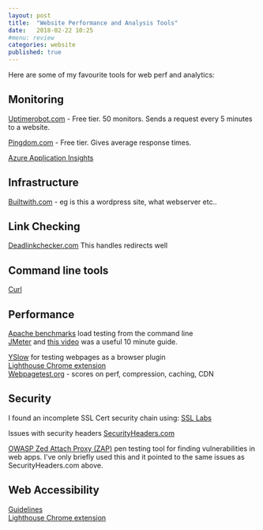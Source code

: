 ```yaml
---
layout: post
title:  "Website Performance and Analysis Tools"
date:   2018-02-22 10:25
#menu: review
categories: website 
published: true 
---
```


Here are some of my favourite tools for web perf and analytics:

## Monitoring
[Uptimerobot.com](https://uptimerobot.com) - Free tier. 50 monitors. Sends a request every 5 minutes to a website.

[Pingdom.com](https://www.pingdom.com) - Free tier. Gives average response times.  

[Azure Application Insights](https://azure.microsoft.com/en-gb/services/application-insights/)
## Infrastructure
[Builtwith.com](https://builtwith.com) - eg is this a wordpress site, what webserver etc..

## Link Checking
[Deadlinkchecker.com](https://www.deadlinkchecker.com) This handles redirects well

## Command line tools
[Curl](/cmder/2018/01/30/Cmder-Shell.html#curl)

## Performance
[Apache benchmarks](/apachebenchmarks/2018/02/01/Apache-Benchmarks.html) load testing from the command line  
[JMeter](https://jmeter.apache.org/) and [this video](https://www.youtube.com/watch?v=8NLeq-QxkSw) was a useful 10 minute guide.

[YSlow](http://yslow.org/) for testing webpages as a browser plugin  
[Lighthouse Chrome extension](https://developers.google.com/web/tools/lighthouse/)  
[Webpagetest.org](https://www.webpagetest.org) - scores on perf, compression, caching, CDN

## Security
I found an incomplete SSL Cert security chain using:
[SSL Labs](https://www.ssllabs.com/ssltest/)  

Issues with security headers
[SecurityHeaders.com](https://securityheaders.com/)

[OWASP Zed Attach Proxy (ZAP)](https://github.com/zaproxy/zaproxy/wiki/Introduction) pen testing tool for finding vulnerabilities in web apps. I've only briefly used this and it pointed to the same issues as SecurityHeaders.com above.

## Web Accessibility
[Guidelines](https://www.wuhcag.com/wcag-checklist/)   
[Lighthouse Chrome extension](https://chrome.google.com/webstore/detail/lighthouse/blipmdconlkpinefehnmjammfjpmpbjk?hl=en)
